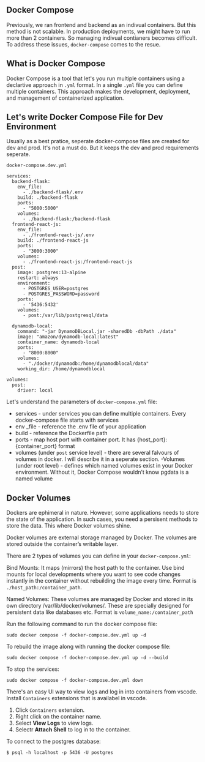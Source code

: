 ## Docker Compose

Previously, we ran frontend and backend as an indivual containers. But this method is not scalable. In production deployments, we might have to run more than 2 containers. So managing indivual contianers becomes difficult. To address these issues, `docker-compose` comes to the resue.

## What is Docker Compose

Docker Compose is a tool that let's you run multiple containers using a declartive approach in `.yml` format.
In a single `.yml` file you can define multiple containers. This approach makes the development, deployment, and management of containerized application.

## Let's write Docker Compose File for Dev Environment
Usually as a best pratice, seperate docker-compose files are created for dev and prod. It's not a must do. But it keeps the dev and prod requirements seperate.

`docker-compose.dev.yml`

```
services:
  backend-flask:
    env_file:
      - ./backend-flask/.env
    build: ./backend-flask
    ports:
      - "5000:5000"
    volumes:
      - ./backend-flask:/backend-flask
  frontend-react-js:
    env_file:
      - ./frontend-react-js/.env
    build: ./frontend-react-js
    ports:
      - "3000:3000"
    volumes:
      - ./frontend-react-js:/frontend-react-js
  post:
    image: postgres:13-alpine
    restart: always
    environment:
      - POSTGRES_USER=postgres
      - POSTGRES_PASSWORD=password
    ports:
      - '5436:5432'
    volumes: 
      - post:/var/lib/postgresql/data

  dynamodb-local:
    command: "-jar DynamoDBLocal.jar -sharedDb -dbPath ./data"
    image: "amazon/dynamodb-local:latest"
    container_name: dynamodb-local
    ports:
      - "8000:8000"
    volumes:
      - "./docker/dynamodb:/home/dynamodblocal/data"
    working_dir: /home/dynamodblocal        

volumes:
  post:
    driver: local      
``` 

Let's understand the parameters of `docker-compose.yml` file:
- services - under services you can define multiple containers. Every docker-compose file starts with services
- env _file - reference the .env file of your application
- build - reference the Dockerfile path
- ports - map host port with container port. It has {host_port}:{container_port} format
- volumes (under `post` service level) - there are several falvours of volumes in docker. I will describe it in a seperate section.
-Volumes (under root level) - defines which named volumes exist in your Docker environment. Without it, Docker Compose wouldn’t know pgdata is a named volume

## Docker Volumes

Dockers are ephimeral in nature. However, some applications needs to store the state of the application. In such cases, you need a persisent methods to store the data. This where Docker volumes shine.

Docker volumes are external storage managed by Docker. The volumes are stored outside the container’s writable layer.

There are 2 types of volumes you can define in your `docker-compose.yml`:

Bind Mounts: It maps (mirrors) the host path to the container. Use bind mounts for local developments where you want to see code changes instantly in the container without rebuilding the image every time. Format is `./host_path:/container_path`.

Named Volumes: These volumes are managed by Docker and stored in its own directory /var/lib/docker/volumes/.
These are specially designed for persistent data like databases etc. Format is `volume_name:/container_path`

Run the following command to run the docker compose file:
```
sudo docker compose -f docker-compose.dev.yml up -d
```

To rebuild the image along with running the docker compose file:
```
sudo docker compose -f docker-compose.dev.yml up -d --build
```

To stop the services:
```
sudo docker compose -f docker-compose.dev.yml down
```

There's an easy UI way to view logs and log in into containers from vscode. Install `Containers` extensions that is availabel in vscode.
1. Click `Containers` extension.
2. Right click on the container name.
3. Select **View Logs** to view logs.
4. Selectr **Attach Shell** to log in to the container.

To connect to the postgres database:
```
$ psql -h localhost -p 5436 -U postgres
```











